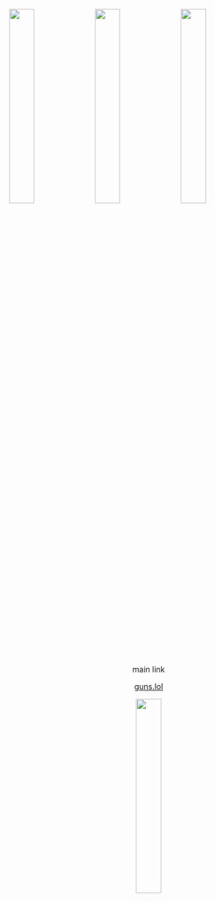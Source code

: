 <img src="https://github.com/user-attachments/assets/cb237be8-bb1c-4532-a298-bf6fa19c6566" width=30% height=30%> <img src="https://i.pinimg.com/736x/70/9b/4a/709b4a6a2a84f9e77101fa83fff5598e.jpg" width=30% height=30%> <img src="https://i.pinimg.com/736x/50/82/6c/50826c2d8f408d4bcee404a5316fbbc8.jpg" width=30% height=30%>
<div align="center">
<div align="center">
 main link  </div>
    
    
 
[guns.lol](https://guns.lol/cxpidjis0o)

<div align="center">
<div align="center">
<img src="https://i.pinimg.com/736x/f3/08/64/f3086411d4911da2a17e506ec2ea81d5.jpg"width=30% height=30%>
